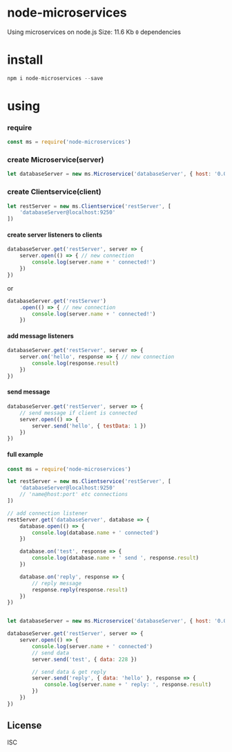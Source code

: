# node-microservices

Using microservices on node.js
Size: 11.6 Kb
`0` dependencies

# install

```js
npm i node-microservices --save
```

# using
### require
```js
const ms = require('node-microservices')
```

### create Microservice(server)
```js
let databaseServer = new ms.Microservice('databaseServer', { host: '0.0.0.0', port: 9250 })
```

### create Clientservice(client)
```js
let restServer = new ms.Clientservice('restServer', [
	'databaseServer@localhost:9250'
])
```

#### create server listeners to clients
```js
databaseServer.get('restServer', server => {
	server.open(() => { // new connection
	    console.log(server.name + ' connected!')
	})
})
```
or
```js
databaseServer.get('restServer')
    .open(() => { // new connection
	    console.log(server.name + ' connected!')
	})
```

#### add message listeners
```js
databaseServer.get('restServer', server => {
	server.on('hello', response => { // new connection
	    console.log(response.result)
	})
})
```

#### send message
```js
databaseServer.get('restServer', server => {
	// send message if client is connected
	server.open(() => {
	    server.send('hello', { testData: 1 })
	})
})
```

#### full example
```js
const ms = require('node-microservices')

let restServer = new ms.Clientservice('restServer', [
	'databaseServer@localhost:9250'
	// 'name@host:port' etc connections
])

// add connection listener
restServer.get('databaseServer', database => {
	database.open(() => {
		console.log(database.name + ' connected')
	})

	database.on('test', response => {
		console.log(database.name + ' send ', response.result)
	})

	database.on('reply', response => {
	    // reply message
		response.reply(response.result)
	})
})


let databaseServer = new ms.Microservice('databaseServer', { host: '0.0.0.0', port: 9250 })

databaseServer.get('restServer', server => {
	server.open(() => {
		console.log(server.name + ' connected')
        // send data
		server.send('test', { data: 228 })

		// send data & get reply
		server.send('reply', { data: 'hello' }, response => {
			console.log(server.name + ' reply: ', response.result)
		})
	})
})

```


License
----
ISC
